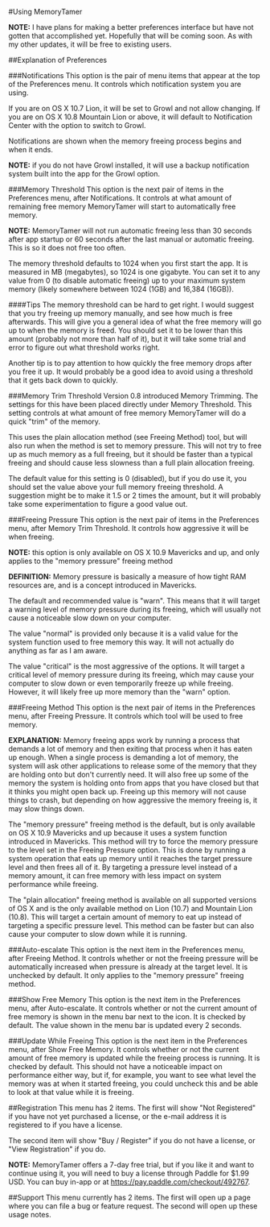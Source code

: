 #Using MemoryTamer

**NOTE:** I have plans for making a better preferences interface but have not gotten that accomplished yet.  Hopefully that will be coming soon.  As with my other updates, it will be free to existing users.

##Explanation of Preferences

###Notifications
This option is the pair of menu items that appear at the top of the Preferences menu.  It controls which notification system you are using.

If you are on OS X 10.7 Lion, it will be set to Growl and not allow changing.  If you are on OS X 10.8 Mountain Lion or above, it will default to Notification Center with the option to switch to Growl.

Notifications are shown when the memory freeing process begins and when it ends.

**NOTE:** if you do not have Growl installed, it will use a backup notification system built into the app for the Growl option.

###Memory Threshold
This option is the next pair of items in the Preferences menu, after Notifications.  It controls at what amount of remaining free memory MemoryTamer will start to automatically free memory.

**NOTE:** MemoryTamer will not run automatic freeing less than 30 seconds after app startup or 60 seconds after the last manual or automatic freeing.  This is so it does not free too often.

The memory threshold defaults to 1024 when you first start the app.  It is measured in MB (megabytes), so 1024 is one gigabyte.  You can set it to any value from 0 (to disable automatic freeing) up to your maximum system memory (likely somewhere between 1024 (1GB) and 16,384 (16GB)).

####Tips
The memory threshold can be hard to get right.  I would suggest that you try freeing up memory manually, and see how much is free afterwards.  This will give you a general idea of what the free memory will go up to when the memory is freed.  You should set it to be lower than this amount (probably not more than half of it), but it will take some trial and error to figure out what threshold works right.

Another tip is to pay attention to how quickly the free memory drops after you free it up.  It would probably be a good idea to avoid using a threshold that it gets back down to quickly.

###Memory Trim Threshold
Version 0.8 introduced Memory Trimming.  The settings for this have been placed directly under Memory Threshold.  This setting controls at what amount of free memory MemoryTamer will do a quick "trim" of the memory.

This uses the plain allocation method (see Freeing Method) tool, but will also run when the method is set to memory pressure.  This will not try to free up as much memory as a full freeing, but it should be faster than a typical freeing and should cause less slowness than a full plain allocation freeing.

The default value for this setting is 0 (disabled), but if you do use it, you should set the value above your full memory freeing threshold.  A suggestion might be to make it 1.5 or 2 times the amount, but it will probably take some experimentation to figure a good value out.

###Freeing Pressure
This option is the next pair of items in the Preferences menu, after Memory Trim Threshold.  It controls how aggressive it will be when freeing.

**NOTE:** this option is only available on OS X 10.9 Mavericks and up, and only applies to the "memory pressure" freeing method

**DEFINITION:** Memory pressure is basically a measure of how tight RAM resources are, and is a concept introduced in Mavericks.

The default and recommended value is "warn".  This means that it will target a warning level of memory pressure during its freeing, which will usually not cause a noticeable slow down on your computer.

The value "normal" is provided only because it is a valid value for the system function used to free memory this way.  It will not actually do anything as far as I am aware.

The value "critical" is the most aggressive of the options.  It will target a critical level of memory pressure during its freeing, which may cause your computer to slow down or even temporarily freeze up while freeing.  However, it will likely free up more memory than the "warn" option.

###Freeing Method
This option is the next pair of items in the Preferences menu, after Freeing Pressure.  It controls which tool will be used to free memory.

**EXPLANATION:** Memory freeing apps work by running a process that demands a lot of memory and then exiting that process when it has eaten up enough.  When a single process is demanding a lot of memory, the system will ask other applications to release some of the memory that they are holding onto but don't currently need.  It will also free up some of the memory the system is holding onto from apps that you have closed but that it thinks you might open back up.  Freeing up this memory will not cause things to crash, but depending on how aggressive the memory freeing is, it may slow things down.

The "memory pressure" freeing method is the default, but is only available on OS X 10.9 Mavericks and up because it uses a system function introduced in Mavericks.  This method will try to force the memory pressure to the level set in the Freeing Pressure option.  This is done by running a system operation that eats up memory until it reaches the target pressure level and then frees all of it.  By targeting a pressure level instead of a memory amount, it can free memory with less impact on system performance while freeing.

The "plain allocation" freeing method is available on all supported versions of OS X and is the only available method on Lion (10.7) and Mountain Lion (10.8).  This will target a certain amount of memory to eat up instead of targeting a specific pressure level.  This method can be faster but can also cause your computer to slow down while it is running.

###Auto-escalate
This option is the next item in the Preferences menu, after Freeing Method.  It controls whether or not the freeing pressure will be automatically increased when pressure is already at the target level. It is unchecked by default. It only applies to the "memory pressure" freeing method.

###Show Free Memory
This option is the next item in the Preferences menu, after Auto-escalate.  It controls whether or not the current amount of free memory is shown in the menu bar next to the icon.  It is checked by default.  The value shown in the menu bar is updated every 2 seconds.

###Update While Freeing
This option is the next item in the Preferences menu, after Show Free Memory.  It controls whether or not the current amount of free memory is updated while the freeing process is running.  It is checked by default.  This should not have a noticeable impact on performance either way, but if, for example, you want to see what level the memory was at when it started freeing, you could uncheck this and be able to look at that value while it is freeing.

##Registration
This menu has 2 items.  The first will show "Not Registered" if you have not yet purchased a license, or the e-mail address it is registered to if you have a license.

The second item will show "Buy / Register" if you do not have a license, or "View Registration" if you do.

**NOTE:** MemoryTamer offers a 7-day free trial, but if you like it and want to continue using it, you will need to buy a license through Paddle for $1.99 USD.  You can buy in-app or at <https://pay.paddle.com/checkout/492767>.

##Support
This menu currently has 2 items.  The first will open up a page where you can file a bug or feature request.  The second will open up these usage notes.